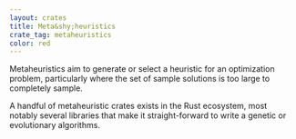 ```yaml
---
layout: crates
title: Meta&shy;heuristics
crate_tag: metaheuristics
color: red
---
```


Metaheuristics aim to generate or select a heuristic for an optimization problem,
particularly where the set of sample solutions is too large to completely sample.

A handful of metaheuristic crates exists in the Rust ecosystem, most notably
several libraries that make it straight-forward to write a genetic or evolutionary algorithms.
